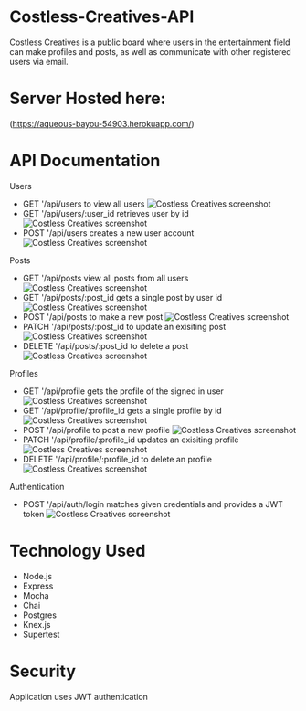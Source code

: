 # **Costless-Creatives-API**

Costless Creatives is a public board where users in the entertainment field can make profiles and posts, as well as communicate with other registered users via email. 

# Server Hosted here:

(https://aqueous-bayou-54903.herokuapp.com/)

# API Documentation

Users

* GET '/api/users to view all users
![Costless Creatives screenshot](/src/images/getallusers.png)
* GET '/api/users/:user_id retrieves user by id
![Costless Creatives screenshot](/src/images/getuserbyid.png)
* POST '/api/users creates a new user account
![Costless Creatives screenshot](/src/images/postnewuser.png)

Posts

* GET '/api/posts view all posts from all users
![Costless Creatives screenshot](/src/images/getposts.png)
* GET '/api/posts/:post_id gets a single post by user id
![Costless Creatives screenshot](/src/images/getpostsbyid.png)
* POST '/api/posts to make a new post
![Costless Creatives screenshot](/src/images/newpost.png)
* PATCH '/api/posts/:post_id to update an exisiting post
![Costless Creatives screenshot](/src/images/updatepost.png)
* DELETE '/api/posts/:post_id to delete a post
![Costless Creatives screenshot](/src/images/deletepost.png)

Profiles

* GET '/api/profile gets the profile of the signed in user
![Costless Creatives screenshot](/src/images/getprofilebyuser.png)
* GET '/api/profile/:profile_id gets a single profile by id
![Costless Creatives screenshot](/src/images/getprofilebyid.png)
* POST '/api/profile to post a new profile
![Costless Creatives screenshot](/src/images/postprofile.png)
* PATCH '/api/profile/:profile_id updates an exisiting profile
![Costless Creatives screenshot](/src/images/updatepost.png)
* DELETE '/api/profile/:profile_id to delete an profile
![Costless Creatives screenshot](/src/images/deletepost.png)

Authentication

* POST '/api/auth/login matches given credentials and provides a JWT token
![Costless Creatives screenshot](/src/images/postauthlogin.png)


# Technology Used 

* Node.js
* Express
* Mocha
* Chai
* Postgres
* Knex.js
* Supertest

# Security 

Application uses JWT authentication